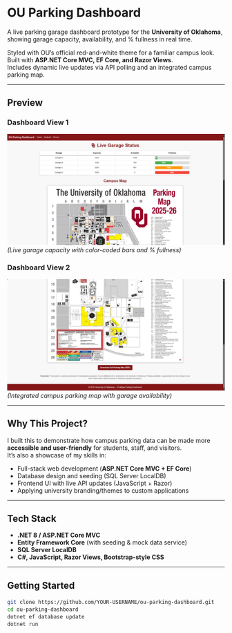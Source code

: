 # OU Parking Dashboard  

A live parking garage dashboard prototype for the **University of Oklahoma**, showing garage capacity, availability, and % fullness in real time.  

Styled with OU’s official red-and-white theme for a familiar campus look.  
Built with **ASP.NET Core MVC, EF Core, and Razor Views**.  
Includes dynamic live updates via API polling and an integrated campus parking map.  

---

## Preview  

### Dashboard View 1  
![Garage Dashboard Screenshot 1](OuParkingDashboard/docs/dashboard1.png)  
*(Live garage capacity with color-coded bars and % fullness)*  

### Dashboard View 2  
![Garage Dashboard Screenshot 2](OuParkingDashboard/docs/dashboard2.png)  
*(Integrated campus parking map with garage availability)*  

---

## Why This Project?  

I built this to demonstrate how campus parking data can be made more **accessible and user-friendly** for students, staff, and visitors.  
It’s also a showcase of my skills in:  

- Full-stack web development (**ASP.NET Core MVC + EF Core**)  
- Database design and seeding (SQL Server LocalDB)  
- Frontend UI with live API updates (JavaScript + Razor)  
- Applying university branding/themes to custom applications  

---

## Tech Stack  

- **.NET 8 / ASP.NET Core MVC**  
- **Entity Framework Core** (with seeding & mock data service)  
- **SQL Server LocalDB**  
- **C#, JavaScript, Razor Views, Bootstrap-style CSS**  

---

## Getting Started 

```bash
git clone https://github.com/YOUR-USERNAME/ou-parking-dashboard.git
cd ou-parking-dashboard
dotnet ef database update
dotnet run
